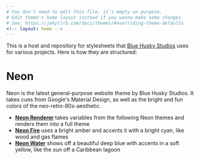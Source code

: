 ```yaml
---
# You don't need to edit this file, it's empty on purpose.
# Edit theme's home layout instead if you wanna make some changes
# See: https://jekyllrb.com/docs/themes/#overriding-theme-defaults
<!-- layout: home -->
---
```


This is a host and repository for stylesheets that [Blue Husky Studios](https://BHStudios.org) uses for various
projects. Here is how they are structured:


# Neon #

Neon is the latest general-purpose website theme by Blue Husky Studios. It takes cues from Google's Material Design,
as well as the bright and fun colors of the neo-retro-80s-aesthetic.

 * **[Neon Renderer](./assets/v2/neon/neon-renderer.css)** takes variables from the following Neon themes and renders them into a full theme
 * **[Neon Fire](./assets/v2/neon/neon-fire.css)** uses a bright amber and accents it with a bright cyan, like wood and gas flames
 * **[Neon Water](./assets/v2/neon/neon-water.css)** shows off a beautiful deep blue with accents in a soft yellow, like the sun off a Caribbean lagoon
